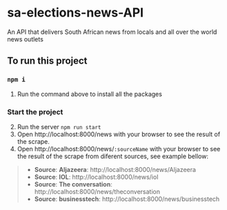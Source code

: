 # sa-elections-news-API

An API that delivers South African news from locals and all over the world news outlets 

## To run this project

### `npm i`
1. Run the command above to install all the packages

### Start the project
2. Run the server
`npm run start`
3. Open  http://localhost:8000/news with your browser to see the result of the scrape.
4. Open http://localhost:8000/news/`:sourceName` with your browser to see the result of the scrape from diferent sources, see example bellow:

> * __Source__: __Aljazeera__: http://localhost:8000/news/Aljazeera
> * __Source__: __IOL__: http://localhost:8000/news/iol
> * __Source__: __The conversation__: http://localhost:8000/news/theconversation
> * __Source__: __businesstech__: http://localhost:8000/news/businesstech